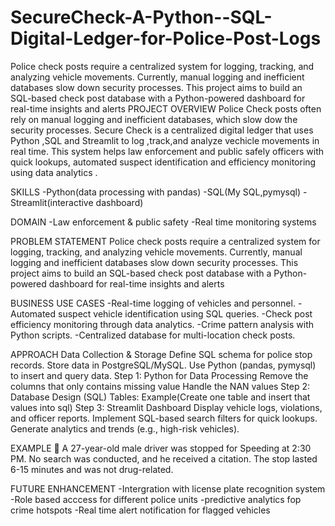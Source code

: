 # SecureCheck-A-Python--SQL-Digital-Ledger-for-Police-Post-Logs
Police check posts require a centralized system for logging, tracking, and analyzing vehicle movements. Currently, manual logging and inefficient databases slow down security processes. This project aims to build an SQL-based check post database with a Python-powered dashboard for real-time insights and alerts
PROJECT OVERVIEW
Police Check posts often rely on manual logging and inefficient databases, which slow dow the security processes.
Secure Check is a centralized digital ledger that uses Python ,SQL and Streamlit to log ,track,and analyze vechicle movements in real time.
This system helps law enforcement and public safely officers with quick lookups, automated suspect identification and efficiency monitoring using data analytics .

SKILLS 
-Python(data processing with pandas)
-SQL(My SQL,pymysql)
-Streamlit(interactive dashboard)

DOMAIN
-Law enforcement & public safety
-Real time monitoring systems

PROBLEM STATEMENT
Police check posts require a centralized system for logging, tracking, and analyzing vehicle movements. Currently, manual logging and inefficient databases slow down security processes. This project aims to build an SQL-based check post database with a Python-powered dashboard for real-time insights and alerts

BUSINESS USE CASES
-Real-time logging of vehicles and personnel.
-Automated suspect vehicle identification using SQL queries.
-Check post efficiency monitoring through data analytics.
-Crime pattern analysis with Python scripts.
-Centralized database for multi-location check posts.

APPROACH
Data Collection & Storage
Define SQL schema for police stop records.
Store data in PostgreSQL/MySQL.
Use Python (pandas, pymysql) to insert and query data.
Step 1: Python for Data Processing
Remove the columns that only contains missing value
Handle the NAN values 
Step 2: Database Design (SQL)
Tables: Example(Create one table and  insert that values into sql)
Step 3: Streamlit Dashboard
Display vehicle logs, violations, and officer reports.
Implement SQL-based search filters for quick lookups.
Generate analytics and trends (e.g., high-risk vehicles).

EXAMPLE
🚗 A 27-year-old male driver was stopped  for Speeding at 2:30 PM. No search was conducted, and he received a citation. The stop lasted 6-15 minutes and was not drug-related.

FUTURE ENHANCEMENT
-Intergration with license plate recognition system
-Role based acccess for different police units
-predictive analytics fop crime hotspots
-Real time alert notification for flagged vehicles

